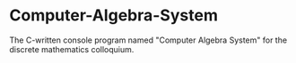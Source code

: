 # Computer-Algebra-System
The C-written console program named "Computer Algebra System" for the discrete mathematics colloquium.
